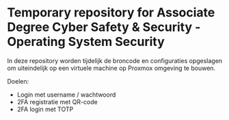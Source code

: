 # Temporary repository for Associate Degree Cyber Safety & Security - Operating System Security

In deze repository worden tijdelijk de broncode en configuraties opgeslagen om uiteindelijk op een virtuele machine op Proxmox omgeving te bouwen.

Doelen:

* Login met username / wachtwoord
* 2FA registratie met QR-code
* 2FA login met TOTP
